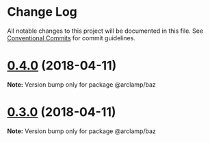 # Change Log

All notable changes to this project will be documented in this file.
See [Conventional Commits](https://conventionalcommits.org) for commit guidelines.

<a name="0.4.0"></a>
# [0.4.0](https://github.com/arclamp/lerna-tutorial2/compare/v0.3.0...v0.4.0) (2018-04-11)




**Note:** Version bump only for package @arclamp/baz

<a name="0.3.0"></a>
# [0.3.0](https://github.com/arclamp/lerna-tutorial2/compare/v0.2.0...v0.3.0) (2018-04-11)




**Note:** Version bump only for package @arclamp/baz

